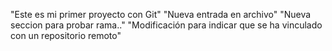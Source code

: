 "Este es mi primer proyecto con Git"
    "Nueva entrada en archivo"
        "Nueva seccion para probar rama.."
            "Modificación para indicar que se ha vinculado con un repositorio remoto"

